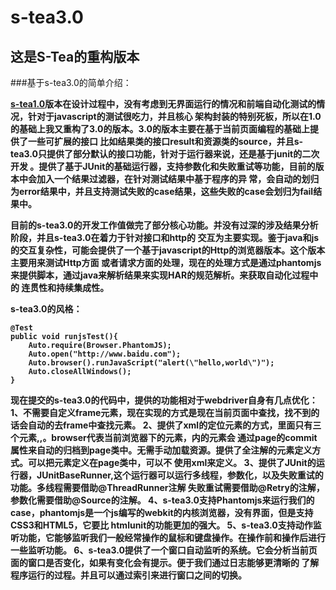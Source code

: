s-tea3.0
========

这是S-Tea的重构版本
-------------------


###基于s-tea3.0的简单介绍：

<p>  <a href="http://www.github.com/celeskyking/s-tea"><strong>s-tea1.0<strong></a>版本在设计过程中，没有考虑到无界面运行的情况和前端自动化测试的情况，针对于javascript的测试很吃力，并且核心
架构封装的特别死板，所以在1.0的基础上我又重构了3.0的版本。3.0的版本主要在基于当前页面编程的基础上提供了一些可扩展的接口
比如结果类的接口result和资源类的source，并且s-tea3.0只提供了部分默认的接口功能，针对于运行器来说，还是基于junit的二次开发
。提供了基于JUnit的基础运行器，支持参数化和失败重试等功能，目前的版本中会加入一个结果过滤器，在针对测试结果中基于程序的异
常，会自动的划归为error结果中，并且支持测试失败的case结果，这些失败的case会划归为fail结果中。</p>


   目前的s-tea3.0的开发工作值做完了部分核心功能。并没有过深的涉及结果分析阶段，并且s-tea3.0在着力于针对接口和http的
交互为主要实现。鉴于java和js的交互复杂性，可能会提供了一个基于javascript的Http的浏览器版本。这个版本主要用来测试Http方面
或者请求方面的处理，现在的处理方式是通过phantomjs来提供脚本，通过java来解析结果来实现HAR的规范解析。来获取自动化过程中的
连贯性和持续集成性。

s-tea3.0的风格：

    @Test
    public void runjsTest(){
        Auto.require(Browser.PhantomJS);
        Auto.open("http://www.baidu.com");
        Auto.browser().runJavaScript("alert(\"hello,world\")");
        Auto.closeAllWindows();
    }

现在提交的s-tea3.0的代码中，提供的功能相对于webdriver自身有几点优化：
1、不需要自定义frame元素，现在实现的方式是现在当前页面中查找，找不到的话会自动的去frame中查找元素。
2、提供了xml的定位元素的方式，里面只有三个元素<browser>,<page>,<element>。browser代表当前浏览器下的元素，<page>内的元素会
通过page的commit属性来自动的归档到page类中。无需手动加载资源。提供了全注解的元素定义方式。可以把元素定义在page类中，可以不
使用xml来定义。
3、提供了JUnit的运行器，JUnitBaseRunner,这个运行器可以运行多线程，参数化，以及失败重试的功能。多线程需要借助@ThreadRunner注解
失败重试需要借助@Retry的注解，参数化需要借助@Source的注解。
4、s-tea3.0支持Phantomjs来运行我们的case，phantomjs是一个js编写的webkit的内核浏览器，没有界面，但是支持CSS3和HTML5，它要比
htmlunit的功能更加的强大。
5、s-tea3.0支持动作监听功能，它能够监听我们一般经常操作的鼠标和键盘操作。在操作前和操作后进行一些监听功能。
6、s-tea3.0提供了一个窗口自动监听的系统。它会分析当前页面的窗口是否变化，如果有变化会有提示。便于我们通过日志能够更清晰的
了解程序运行的过程。并且可以通过索引来进行窗口之间的切换。
